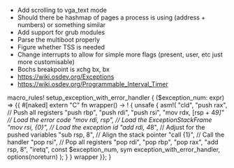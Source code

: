 - Add scrolling to vga_text mode
- Should there be hashmap of pages a process is using (address + numbers) or something similar
- Add support for grub modules
- Parse the multiboot properly
- Figure whether TSS is needed
- Change interrupts to allow for simple more flags (present, user, etc just more customisable)
- Bochs breakpoint is xchg bx, bx
- https://wiki.osdev.org/Exceptions
- https://wiki.osdev.org/Programmable_Interval_Timer

macro_rules! setup_exception_with_error_handler {
    ($exception_num: expr) => {{
        #[naked]
        extern "C" fn wrapper() -> ! {
            unsafe {
                asm!(
                    "cld",
                    "push rax", // Push all registers
                    "push rbp",
                    "push rdi",
                    "push rsi",
                    "mov rdx, [rsp + 4*9]" // Load the error code
                    "mov rdi, rsp", // Load the ExceptionStackFrame
                    "mov rsi, {0}", // Load the exception id
                    "add rdi, 4*8", // Adjust for the pushed variables
                    "sub rsp, 8", // Align the stack pointer
                    "call {1}", // Call the handler
                    "pop rsi", // Pop all registers
                    "pop rdi",
                    "pop rbp",
                    "pop rax",
                    "add rsp, 8",
                    "iretq",
                    const $exception_num,
                    sym exception_with_error_handler,
                    options(noreturn)
                );
            }
        }
        wrapper
    }};
}